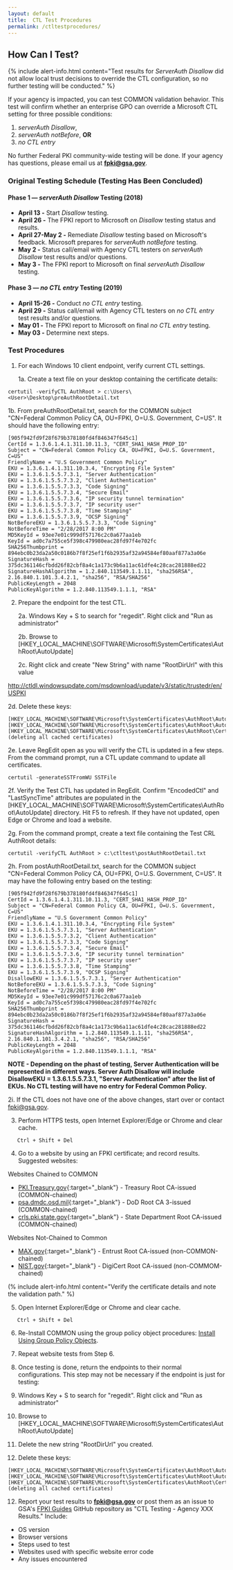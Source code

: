 ```yaml
---
layout: default
title:  CTL Test Procedures
permalink: /ctltestprocedures/
---
```


## How Can I Test?

{% include alert-info.html content="Test results for _ServerAuth Disallow_ did not allow local trust decisions to override the CTL configuration, so no further testing will be conducted." %} 

If your agency is impacted, you can test COMMON validation behavior. This test will confirm whether an enterprise GPO can override a Microsoft CTL setting for three possible conditions:

1. _serverAuth Disallow_,
2. _serverAuth notBefore_, **OR**
3. _no CTL entry_

No further Federal PKI community-wide testing will be done.  If your agency has questions, please email us at **fpki@gsa.gov**.

### Original Testing Schedule (Testing Has Been Concluded)

#### Phase 1&nbsp;&mdash;&nbsp;_serverAuth Disallow_ Testing (2018)
- **April 13 -** Start _Disallow_ testing.
- **April 26 -** The FPKI report to Microsoft on _Disallow_ testing status and results.
- **April 27-May 2 -** Remediate _Disallow_ testing based on Microsoft's feedback. Microsoft prepares for _serverAuth notBefore_ testing.
- **May 2 -** Status call/email with Agency CTL testers on _serverAuth Disallow_ test results and/or questions.
- **May 3 -** The FPKI report to Microsoft on final _serverAuth Disallow_ testing.

#### Phase 3&nbsp;&mdash;&nbsp;_no CTL entry_ Testing (2019)
- **April 15-26 -** Conduct _no CTL entry_ testing.
- **April 29 -** Status call/email with Agency CTL testers on _no CTL entry_ test results and/or questions.
- **May 01 -** The FPKI report to Microsoft on final _no CTL entry_ testing. 
- **May 03 -** Determine next steps.

### Test Procedures

1. For each Windows 10 client endpoint, verify current CTL settings.

   1a. Create a text file on your desktop containing the certificate details: 

```
certutil -verifyCTL AuthRoot > c:\Users\<User>\Desktop\preAuthRootDetail.txt
```

   1b. From preAuthRootDetail.txt, search for the COMMON subject "CN=Federal Common Policy CA, OU=FPKI, O=U.S. Government, C=US". It should have the following entry:

```
[905f942fd9f28f679b378180fd4f846347f645c1]
CertId = 1.3.6.1.4.1.311.10.11.3, "CERT_SHA1_HASH_PROP_ID"
Subject = "CN=Federal Common Policy CA, OU=FPKI, O=U.S. Government, C=US"
FriendlyName = "U.S Government Common Policy"
EKU = 1.3.6.1.4.1.311.10.3.4, "Encrypting File System"
EKU = 1.3.6.1.5.5.7.3.1, "Server Authentication"
EKU = 1.3.6.1.5.5.7.3.2, "Client Authentication"
EKU = 1.3.6.1.5.5.7.3.3, "Code Signing"
EKU = 1.3.6.1.5.5.7.3.4, "Secure Email"
EKU = 1.3.6.1.5.5.7.3.6, "IP security tunnel termination"
EKU = 1.3.6.1.5.5.7.3.7, "IP security user"
EKU = 1.3.6.1.5.5.7.3.8, "Time Stamping"
EKU = 1.3.6.1.5.5.7.3.9, "OCSP Signing"
NotBeforeEKU = 1.3.6.1.5.5.7.3.3, "Code Signing"
NotBeforeTime = "2/28/2017 8:00 PM"
MD5KeyId = 93ee7e01c999df57176c2c0a677aa1eb
KeyId = ad0c7a755ce5f398c479980eac28fd97f4e702fc
SHA256Thumbprint = 894ebc0b23da2a50c0186b7f8f25ef1f6b2935af32a94584ef80aaf877a3a06e
SignatureHash = 375dc361146cfbdd26f82cbf8a4c1a173c9b6a11ac61dfe4c28cac281888ed22
SignatureHashAlgorithm = 1.2.840.113549.1.1.11, "sha256RSA", 2.16.840.1.101.3.4.2.1, "sha256", "RSA/SHA256"
PublicKeyLength = 2048
PublicKeyAlgorithm = 1.2.840.113549.1.1.1, "RSA"
```

2. Prepare the endpoint for the test CTL.

   2a. Windows Key + S to search for "regedit". Right click and "Run as administrator"

   2b. Browse to [HKEY_LOCAL_MACHINE\SOFTWARE\Microsoft\SystemCertificates\AuthRoot\AutoUpdate]

   2c. Right click and create "New String" with name "RootDirUrl" with this value 
  
  http://ctldl.windowsupdate.com/msdownload/update/v3/static/trustedr/en/USPKI

   2d. Delete these keys:

``` 
[HKEY_LOCAL_MACHINE\SOFTWARE\Microsoft\SystemCertificates\AuthRoot\AutoUpdate\EncodedCtl]
[HKEY_LOCAL_MACHINE\SOFTWARE\Microsoft\SystemCertificates\AuthRoot\AutoUpdate\LastSyncTime]
[HKEY_LOCAL_MACHINE\SOFTWARE\Microsoft\SystemCertificates\AuthRoot\Certificates] (deleting all cached certificates)
``` 

   2e. Leave RegEdit open as you will verify the CTL is updated in a few steps. From the command prompt, run a CTL update command to update all certificates.
  
```
certutil -generateSSTFromWU SSTFile
```

   2f. Verify the Test CTL has updated in RegEdit. Confirm "EncodedCtl" and "LastSyncTime" attributes are populated in the [HKEY_LOCAL_MACHINE\SOFTWARE\Microsoft\SystemCertificates\AuthRoot\AutoUpdate] directory. Hit F5 to refresh. If they have not updated, open Edge or Chrome and load a website.
  
   2g. From the command prompt, create a text file containing the Test CRL AuthRoot details: 

```
certutil -verifyCTL AuthRoot > c:\ctltest\postAuthRootDetail.txt
```

   2h. From postAuthRootDetail.txt, search for the COMMON subject "CN=Federal Common Policy CA, OU=FPKI, O=U.S. Government, C=US". It may have the following entry based on the testing:
  
```
[905f942fd9f28f679b378180fd4f846347f645c1]
CertId = 1.3.6.1.4.1.311.10.11.3, "CERT_SHA1_HASH_PROP_ID"
Subject = "CN=Federal Common Policy CA, OU=FPKI, O=U.S. Government, C=US"
FriendlyName = "U.S Government Common Policy"
EKU = 1.3.6.1.4.1.311.10.3.4, "Encrypting File System"
EKU = 1.3.6.1.5.5.7.3.1, "Server Authentication"
EKU = 1.3.6.1.5.5.7.3.2, "Client Authentication"
EKU = 1.3.6.1.5.5.7.3.3, "Code Signing"
EKU = 1.3.6.1.5.5.7.3.4, "Secure Email"
EKU = 1.3.6.1.5.5.7.3.6, "IP security tunnel termination"
EKU = 1.3.6.1.5.5.7.3.7, "IP security user"
EKU = 1.3.6.1.5.5.7.3.8, "Time Stamping"
EKU = 1.3.6.1.5.5.7.3.9, "OCSP Signing"
DisallowEKU = 1.3.6.1.5.5.7.3.1, "Server Authentication"
NotBeforeEKU = 1.3.6.1.5.5.7.3.3, "Code Signing"
NotBeforeTime = "2/28/2017 8:00 PM"
MD5KeyId = 93ee7e01c999df57176c2c0a677aa1eb
KeyId = ad0c7a755ce5f398c479980eac28fd97f4e702fc
SHA256Thumbprint = 894ebc0b23da2a50c0186b7f8f25ef1f6b2935af32a94584ef80aaf877a3a06e
SignatureHash = 375dc361146cfbdd26f82cbf8a4c1a173c9b6a11ac61dfe4c28cac281888ed22
SignatureHashAlgorithm = 1.2.840.113549.1.1.11, "sha256RSA", 2.16.840.1.101.3.4.2.1, "sha256", "RSA/SHA256"
PublicKeyLength = 2048
PublicKeyAlgorithm = 1.2.840.113549.1.1.1, "RSA"
``` 

**NOTE - Depending on the phast of testing, Server Authentication will be represented in different ways. Server Auth Disallow will include DisallowEKU = 1.3.6.1.5.5.7.3.1, "Server Authentication" after the list of EKUs. No CTL testing will have no entry for Federal Common Policy.**

   2i. If the CTL does not have one of the above changes, start over or contact fpki@gsa.gov.

3. Perform HTTPS tests, open Internet Explorer/Edge or Chrome and clear cache.

```
   Ctrl + Shift + Del
```

4. Go to a website by using an FPKI certificate; and record results. Suggested websites:

Websites Chained to COMMON
- [PKI.Treasury.gov](https://pki.treasury.gov){:target="_blank"} - Treasury Root CA-issued (COMMON-chained)
- [psa.dmdc.osd.mil](https://psa.dmdc.osd.mil/psawebdocs/){:target="_blank"} - DoD Root CA 3-issued (COMMON-chained)
- [crls.pki.state.gov](https://crls.pki.state.gov/){:target="_blank"} - State Department Root CA-issued (COMMON-chained)

Websites Not-Chained to Common
- [MAX.gov](https://max.gov/){:target="_blank"} - Entrust Root CA-issued (non-COMMON-chained)
- [NIST.gov](https://csrc.nist.gov/){:target="_blank"} - DigiCert Root CA-issued (non-COMMOM-chained)

(% include alert-info.html content="Verify the certificate details and note the validation path." %)

5. Open Internet Explorer/Edge or Chrome and clear cache.

```
   Ctrl + Shift + Del
```

6. Re-Install COMMON using the group policy object procedures: [Install Using Group Policy Objects](#install-using-group-policy-objects).

7. Repeat website tests from Step 6.

8. Once testing is done, return the endpoints to their normal configurations. This step may not be necessary if the endpoint is just for testing:

9. Windows Key + S to search for "regedit". Right click and "Run as administrator"

10. Browse to [HKEY_LOCAL_MACHINE\SOFTWARE\Microsoft\SystemCertificates\AuthRoot\AutoUpdate]

11. Delete the new string "RootDirUrl" you created.

12. Delete these keys:

``` 
[HKEY_LOCAL_MACHINE\SOFTWARE\Microsoft\SystemCertificates\AuthRoot\AutoUpdate\EncodedCtl]
[HKEY_LOCAL_MACHINE\SOFTWARE\Microsoft\SystemCertificates\AuthRoot\AutoUpdate\LastSyncTime]
[HKEY_LOCAL_MACHINE\SOFTWARE\Microsoft\SystemCertificates\AuthRoot\Certificates] (deleting all cached certificates)
``` 

12. Report your test results to **fpki@gsa.gov** or post them as an issue to GSA's [FPKI Guides](https://github.com/GSA/fpki-guides/issues) GitHub repository as "CTL Testing - Agency XXX Results." Include:
- OS version
- Browser versions
- Steps used to test
- Websites used with specific website error code
- Any issues encountered

